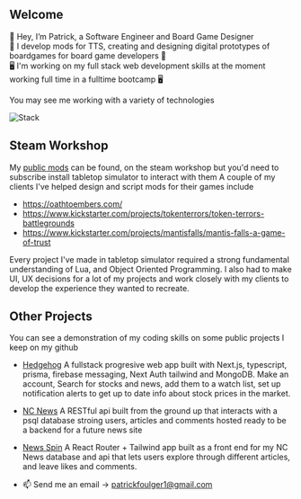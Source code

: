 ## Welcome  
👋 Hey, I’m Patrick, a Software Engineer and Board Game Designer  
🎲 I develop mods for TTS, creating and designing digital prototypes of boardgames for board game developers 🎲  
🖥️ I'm working on my full stack web development skills at the moment working full time in a fulltime bootcamp 🖥️  

You may see me working with a variety of technologies

![Stack](https://skillicons.dev/icons?i=js,ts,nodejs,postgres,lua,python,npm,c#,react)

## Steam Workshop  
My [public mods](https://steamcommunity.com/id/MrSuperjolly/myworkshopfiles/?p=1) can be found, on the steam workshop but you'd need to subscribe install tabletop simulator to interact with them
A couple of my clients I've helped design and script mods for their games include
- https://oathtoembers.com/
- https://www.kickstarter.com/projects/tokenterrors/token-terrors-battlegrounds
- https://www.kickstarter.com/projects/mantisfalls/mantis-falls-a-game-of-trust

Every project I've made in tabletop simulator required a strong fundamental understanding of Lua, and Object Oriented Programming. I also had to make UI, UX decisions for a lot of my projects and work closely with my clients to develop the experience they wanted to recreate.


## Other Projects  
You can see a demonstration of my coding skills on some public projects I keep on my github  
- [Hedgehog](https://github.com/patrickfoulger1/[nc_news](https://github.com/patrickfoulger1/hedgehog-finances)) A fullstack progresive web app built with Next.js, typescript, prisma, firebase messaging, Next Auth tailwind and MongoDB. Make an account, Search for stocks and news, add them to a watch list, set up notification alerts to get up to date info about stock prices in the market.
 - [NC News](https://github.com/patrickfoulger1/nc_news) A RESTful api built from the ground up that interacts with a psql database stroing users, articles and comments hosted ready to be a backend for a future news site
 - [News Spin](https://github.com/patrickfoulger1/nc_news_frontend) A React Router + Tailwind app built as a front end for my NC News database and api that lets users explore through different articles, and leave likes and comments.


- 📫 Send me an email -> patrickfoulger1@gmail.com

